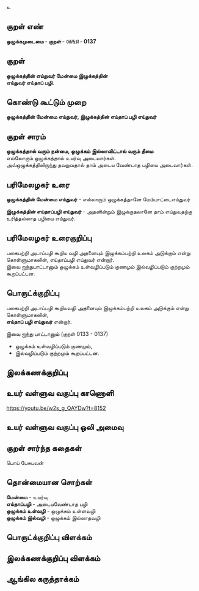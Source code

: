 உ

## குறள் எண் 

**ஒழுக்கமுடைமை - குறள் - ௦௧௩௭ - 0137**  

## குறள் 

**ஒழுக்கத்தின் எய்துவர் மேன்மை இழுக்கத்தின்  
எய்துவர் எய்தாப் பழி.** 

## கொண்டு கூட்டும் முறை

**ஒழுக்கத்தின் மேன்மை எய்துவர், இழுக்கத்தின் எய்தாப் பழி எய்துவர்** 

## குறள் சாரம் 

**ஒழுக்கத்தால் வரும் நன்மை, ஒழுக்கம் இல்லாவிட்டால் வரும் தீமை**  
எல்லோரும் ஒழுக்கத்தால் உயர்வு அடைவார்கள்.  
அவ்ஒழுக்கத்திலிருந்து தவறுவதால் தாம் அடைய வேண்டாத பழியை அடைவார்கள்.  

## பரிமேலழகர் உரை

**ஒழுக்கத்தின் மேன்மை எய்துவர்** - எல்லாரும் ஒழுக்கத்தானே மேம்பாட்டைஎய்துவர்  

**இழுக்கத்தின் எய்தாப்பழி எய்துவர்** - அதனின்றும் இழுக்குதலானே தாம் எய்துவதற்கு உரித்தல்லாத பழியை எய்துவர்.   

## பரிமேலழகர் உரைகுறிப்பு   

பகைபற்றி அடாப்பழி கூறிய வழி அதனையும் இழுக்கம்பற்றி உலகம் அடுக்கும் என்று கொள்ளுமாகலின், எய்தாப்பழி எய்துவர் என்றார்.  
இவை ஐந்துபாட்டானும் ஒழுக்கம் உள்வழிப்படும் குணமும் இல்வழிப்படும் குற்றமும் கூறப்பட்டன.  

## பொருட்க்குறிப்பு 

பகைபற்றி அடாப்பழி கூறியவழி அதனையும் இழுக்கம்பற்றி உலகம் அடுக்கும் என்று கொள்ளுமாகலின்,  
**எய்தாப் பழி எய்துவர்** என்றார். 

இவை ஐந்து பாட்டானும் (குறள் 0133 - 0137)   
* ஒழுக்கம் உள்வழிப்படும் குணமும்,  
* இல்வழிப்படும் குற்றமும் கூறப்பட்டன.  

## இலக்கணக்குறிப்பு  


## உயர் வள்ளுவ வகுப்பு காணொளி

https://youtu.be/w2s_g_QAYDw?t=8152

## உயர் வள்ளுவ வகுப்பு ஒலி அமைவு 

 
## குறள் சார்ந்த கதைகள் 

பொய் பேசுபவன்  

## தொன்மையான சொற்கள்

**மேன்மை** - உயர்வு  
**எய்தாப்பழி** - அடையவேண்டாத பழி    
**ஒழுக்கம் உள்வழி** - ஒழுக்கம் உள்ளவழி    
**ஒழுக்கம் இல்வழி** - ஒழுக்கம் இல்லாதவழி 

## பொருட்க்குறிப்பு விளக்கம்


## இலக்கணக்குறிப்பு விளக்கம்


## ஆங்கில கருத்தாக்கம் 


